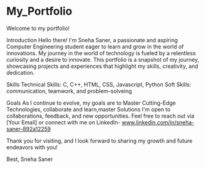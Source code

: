 # My_Portfolio
Welcome to my portfolio!

Introduction
Hello there! I'm Sneha Saner, a passionate and aspiring Computer Engineering student eager to learn and grow in the world of innovations. My journey in the world of technology is fueled by a relentless curiosity and a desire to innovate. This portfolio is a snapshot of my journey, showcasing projects and experiences that highlight my skills, creativity, and dedication.

Skills
Technical Skills: C, C++, HTML, CSS, Javascript, Python
Soft Skills: communication, teamwork, and problem-solveing

Goals
As I continue to evolve, my goals are to Master Cutting-Edge Technologies, collaborate and learn,master Solutions
I'm open to collaborations, feedback, and new opportunities. Feel free to reach out via [Your Email] or connect with me on 
LinkedIn- www.linkedin.com/in/sneha-saner-892a12259

Thank you for visiting, and I look forward to sharing my growth and future endeavors with you!

Best,
Sneha Saner

